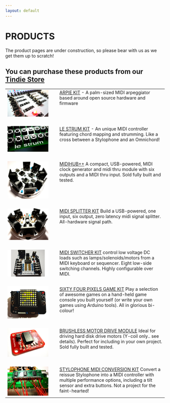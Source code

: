 ```yaml
---
layout: default
---
```


# PRODUCTS 

The product pages are under construction, so please bear with us as we get them up to scratch!

## You can purchase these products from our <a href="https://www.tindie.com/stores/hotchk155/">Tindie Store</a>

<table>

<tr>
<td><a href="arpie/index.html"><img class="small_pic" src="img/arpie.jpg"></a></td>
<td>&nbsp;&nbsp;</td>
<td valign="top"><a href="arpie/index.html">ARPIE KIT</a> - A palm-sized MIDI arpeggiator based around open source hardware and firmware</td>
</tr>

<tr><td>&nbsp;&nbsp;</td></tr>

<tr>
<td><a href="lestrum/index.html"><img class="small_pic" src="img/lestrum.jpg"></a></td>
<td>&nbsp;&nbsp;</td>
<td valign="top"><a href="lestrum/index.html">LE STRUM KIT</a> - An unique MIDI controller featuring chord mapping and strumming. Like a cross between a Stylophone and an Omnichord!</td>
</tr>

<tr><td>&nbsp;&nbsp;</td></tr>

<tr>
<td><a href="midihub/index.html"><img class="small_pic" src="img/midihub.jpg"></a></td>
<td>&nbsp;&nbsp;</td>
<td valign="top"><a href="midihub/index.html">MIDIHUB++</a> A compact, USB-powered, MIDI clock generator and midi thru module with six outputs and a MIDI thru input. Sold fully built and tested.</td>
</tr>

<tr><td>&nbsp;&nbsp;</td></tr>

<tr>
<td><a href="midisplit/index.html"><img class="small_pic" src="img/midisplit.jpg"></a></td>
<td>&nbsp;&nbsp;</td>
<td valign="top"><a href="midisplit/index.html">MIDI SPLITTER KIT</a> Build a USB-powered, one input, six output, zero latency midi signal splitter. All-hardware signal path.</td>
</tr>

<tr><td>&nbsp;&nbsp;</td></tr>

<tr>
<td><a href="midiswitcher/index.html"><img class="small_pic" src="img/midiswitcher.jpg"></a></td>
<td>&nbsp;&nbsp;</td>
<td valign="top"><a href="switcher/index.html">MIDI SWITCHER KIT</a> control low voltage DC loads such as lamps/solenoids/motors from a MIDI keyboard or sequencer. Eight low-side switching channels. Highly configurable over MIDI.</td>
</tr>

<tr><td>&nbsp;&nbsp;</td></tr>

<tr>
<td><a href="game/index.html"><img class="small_pic" src="img/game.jpg"></a></td>
<td>&nbsp;&nbsp;</td>
<td valign="top"><a href="game/index.html">SIXTY FOUR PIXELS GAME KIT</a> Play a selection of awesome games on a hand-held game console you built yourself (or write your own games using Arduino tools). All in glorious bi-colour!</td>
</tr>

<tr><td>&nbsp;&nbsp;</td></tr>

<tr>
<td><a href="bldc/index.html"><img class="small_pic" src="img/bldc.jpg"></a></td>
<td>&nbsp;&nbsp;</td>
<td valign="top"><a href="bldc/index.html">BRUSHLESS MOTOR DRIVE MODULE</a> Ideal for driving hard disk drive motors (Y-coil only.. see details). Perfect for including in your own project. Sold fully built and tested.</td>
</tr>

<tr><td>&nbsp;&nbsp;</td></tr>

<tr>
<td><a href="midistylo/index.html"><img class="small_pic" src="img/midistylo.jpg"></a></td>
<td>&nbsp;&nbsp;</td>
<td valign="top"><a href="midistylo/index.html">STYLOPHONE MIDI CONVERSION KIT</a> Convert a reissue Stylophone into a MIDI controller with multiple performance options, including a tilt sensor and extra buttons. Not a project for the faint-hearted!</td>
</tr>

</table>
